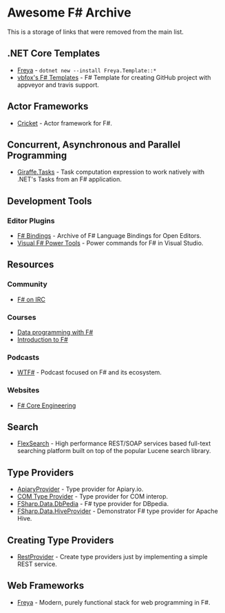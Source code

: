 ﻿Awesome F# Archive
==================
This is a storage of links that were removed from the main list.

## .NET Core Templates
- [Freya](https://freya.io) - `dotnet new --install Freya.Template::*`
- [vbfox's F# Templates](https://github.com/vbfox/FSharpTemplates) - F# Template for creating GitHub project with appveyor and travis support.

## Actor Frameworks
- [Cricket](https://github.com/fsprojects/Cricket) - Actor framework for F#.

## Concurrent, Asynchronous and Parallel Programming
- [Giraffe.Tasks](https://github.com/giraffe-fsharp/giraffe.tasks) - Task computation expression to work natively with .NET's Tasks from an F# application.

## Development Tools

### Editor Plugins
- [F# Bindings](https://github.com/fsharp/fsharpbinding) - Archive of F# Language Bindings for Open Editors.
- [Visual F# Power Tools](https://github.com/fsprojects/VisualFSharpPowerTools) - Power commands for F# in Visual Studio.

## Resources

### Community
- [F# on IRC](http://webchat.freenode.net/?channels=%23%23fsharp)

### Courses
- [Data programming with F#](https://www.udemy.com/course/data-programming-with-f/)
- [Introduction to F#](https://fsharp.tv/courses/fsharp-programming-intro/)

### Podcasts
- [WTF#](https://wtfsharp.net) - Podcast focused on F# and its ecosystem.

### Websites
- [F# Core Engineering](http://fsharp.github.io/)

## Search
- [FlexSearch](https://github.com/flexsearch/flexsearch) - High performance REST/SOAP services based full-text searching platform built on top of the popular Lucene search library.

## Type Providers
- [ApiaryProvider](https://github.com/fsprojects/ApiaryProvider) - Type provider for Apiary.io.
- [COM Type Provider](https://github.com/fsprojects/FSharp.Interop.ComProvider) - Type provider for COM interop.
- [FSharp.Data.DbPedia](https://github.com/fsprojects/FSharp.Data.DbPedia) - F# type provider for DBpedia.
- [FSharp.Data.HiveProvider](https://github.com/fsprojects/FSharp.Data.HiveProvider) - Demonstrator F# type provider for Apache Hive.

## Creating Type Providers
- [RestProvider](https://github.com/fsprojects/RestProvider) - Create type providers just by implementing a simple REST service.

## Web Frameworks
- [Freya](https://github.com/xyncro/freya) - Modern, purely functional stack for web programming in F#.
